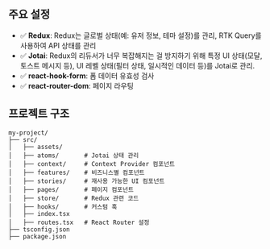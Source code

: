 


## 주요 설정
- ✅ **Redux**: Redux는 글로벌 상태(예: 유저 정보, 테마 설정)를 관리, RTK Query를 사용하여 API 상태를 관리
- ✅ **Jotai**: Redux의 리듀서가 너무 복잡해지는 걸 방지하기 위해 특정 UI 상태(모달, 토스트 메시지 등), UI 레벨 상태(필터 상태, 일시적인 데이터 등)를 Jotai로 관리.
- ✅ **react-hook-form**: 폼 데이터 유효성 검사
- ✅ **react-router-dom**: 페이지 라우팅

## 프로젝트 구조
```
my-project/
├── src/
│   ├── assets/
│   ├── atoms/       # Jotai 상태 관리
│   ├── context/     # Context Provider 컴포넌트
│   ├── features/    # 비즈니스별 컴포넌트
│   ├── stories/     # 재사용 가능한 UI 컴포넌트
│   ├── pages/       # 페이지 컴포넌트
│   ├── store/       # Redux 관련 코드
│   ├── hooks/       # 커스텀 훅
│   ├── index.tsx
│   ├── routes.tsx   # React Router 설정
├── tsconfig.json
├── package.json
```